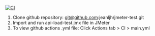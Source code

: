 [![CI](https://github.com/jeanljh/jmeter-test/actions/workflows/main.yml/badge.svg)](https://github.com/jeanljh/jmeter-test/actions/workflows/main.yml)

1. Clone github repository: git@github.com:jeanljh/jmeter-test.git
2. Import and run api-load-test.jmx file in JMeter
3. To view github actions .yml file: Click Actions tab > CI > main.yml
